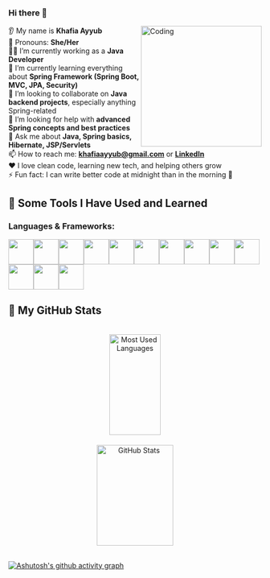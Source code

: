 
### Hi there 👋  

<img align="right" alt="Coding" width="240" src="https://media.giphy.com/media/MM9wZTpmDdrJffgyA1/giphy.gif"/>

👂 My name is **Khafia Ayyub**  
👩 Pronouns: **She/Her**  
👩‍💻 I’m currently working as a **Java Developer**  
🌱 I’m currently learning everything about **Spring Framework (Spring Boot, MVC, JPA, Security)**  
🤝 I’m looking to collaborate on **Java backend projects**, especially anything Spring-related  
🤔 I’m looking for help with **advanced Spring concepts and best practices**  
💬 Ask me about **Java, Spring basics, Hibernate, JSP/Servlets**  
📫 How to reach me: **khafiaayyub@gmail.com** or **[LinkedIn](https://www.linkedin.com/in/khafia-ayyub-1205a4181/)**  
❤️ I love clean code, learning new tech, and helping others grow  
⚡ Fun fact: I can write better code at midnight than in the morning 🌙


## 🚀 Some Tools I Have Used and Learned

### Languages & Frameworks:
<div style="display: flex; flex-wrap: wrap;">
  <img src="https://cdn.jsdelivr.net/gh/devicons/devicon/icons/c/c-original.svg" width="50"/> 
  <img src="https://cdn.jsdelivr.net/gh/devicons/devicon/icons/java/java-original.svg" width="50"/>
  <img src="https://cdn.jsdelivr.net/gh/devicons/devicon/icons/spring/spring-original.svg" width="50"/>
  <img src="https://cdn.jsdelivr.net/gh/devicons/devicon/icons/hibernate/hibernate-original.svg" width="50"/>
  <img src="https://cdn.jsdelivr.net/gh/devicons/devicon/icons/html5/html5-original.svg" width="50"/>
  <img src="https://cdn.jsdelivr.net/gh/devicons/devicon/icons/css3/css3-original.svg" width="50"/>
  <img src="https://cdn.jsdelivr.net/gh/devicons/devicon/icons/javascript/javascript-original.svg" width="50"/>
  <img src="https://cdn.jsdelivr.net/gh/devicons/devicon/icons/mysql/mysql-original.svg" width="50"/>
  <img src="https://cdn.jsdelivr.net/gh/devicons/devicon/icons/postgresql/postgresql-original.svg" width="50"/>
  <img src="https://cdn.jsdelivr.net/gh/devicons/devicon/icons/vscode/vscode-original.svg" width="50"/>
  <img src="https://cdn.jsdelivr.net/gh/devicons/devicon/icons/eclipse/eclipse-original.svg" width="50"/>
  <img src="https://cdn.jsdelivr.net/gh/devicons/devicon/icons/git/git-original.svg" width="50"/>
  <img src="https://cdn.jsdelivr.net/gh/devicons/devicon/icons/docker/docker-original.svg" width="50"/>
</div>

## 🚀 My GitHub Stats

<br>

<div align="center" style="display: flex; flex-wrap: wrap; justify-content: center; gap: 20px;">
  <img src="https://github-readme-stats.vercel.app/api/top-langs?username=khafiaayyub&show_icons=true&locale=en&layout=compact&theme=buefy" alt="Most Used Languages" width="45%" style="height: 200px;" />
  
  <img src="https://github-readme-stats.vercel.app/api?username=khafiaayyub&show_icons=true&locale=en&theme=buefy" alt="GitHub Stats" width="55%" style="height: 200px;" />
</div>



<br> [![Ashutosh's github activity graph](https://github-readme-activity-graph.vercel.app/graph?username=KhafiaAyyub&bg_color=eeedf2&color=21288c&line=4876b1&point=a59393&area=true&hide_border=true)](https://github.com/ashutosh00710/github-readme-activity-graph)




